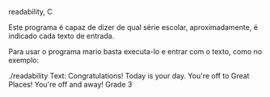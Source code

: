 
readability, C

Este programa é capaz de dizer de qual série escolar, aproximadamente, é indicado cada texto de entrada.

Para usar o programa mario basta executa-lo e entrar com o texto, como no exemplo:

 ./readability
Text: Congratulations! Today is your day. You're off to Great Places! You're off and away!
Grade 3